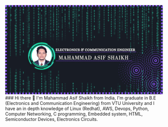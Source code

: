 <img src="https://github.com/mdasifshaikh/mdasifshaikh/blob/main/github%20banner.png">
### Hi there 👋
I'm Mahammad Asif Shaikh from India, I'm graduate in B.E (Electronics and Communication Engineering) from VTU University and I have an in depth knowledge of Linux (Redhat), AWS, Devops, Python, Computer Networking, C programming, Embedded system, HTML, Semiconductor Devices, Electronics Circuits.


<!--
**mdasifshaikh/mdasifshaikh** is a ✨ _special_ ✨ repository because its `README.md` (this file) appears on your GitHub profile.

Here are some ideas to get you started:

- 🔭 I’m currently working on ...
- 🌱 I’m currently learning ...
- 👯 I’m looking to collaborate on ...
- 🤔 I’m looking for help with ...
- 💬 Ask me about ...
- 📫 How to reach me: ...
- 😄 Pronouns: ...
- ⚡ Fun fact: ...
-->

